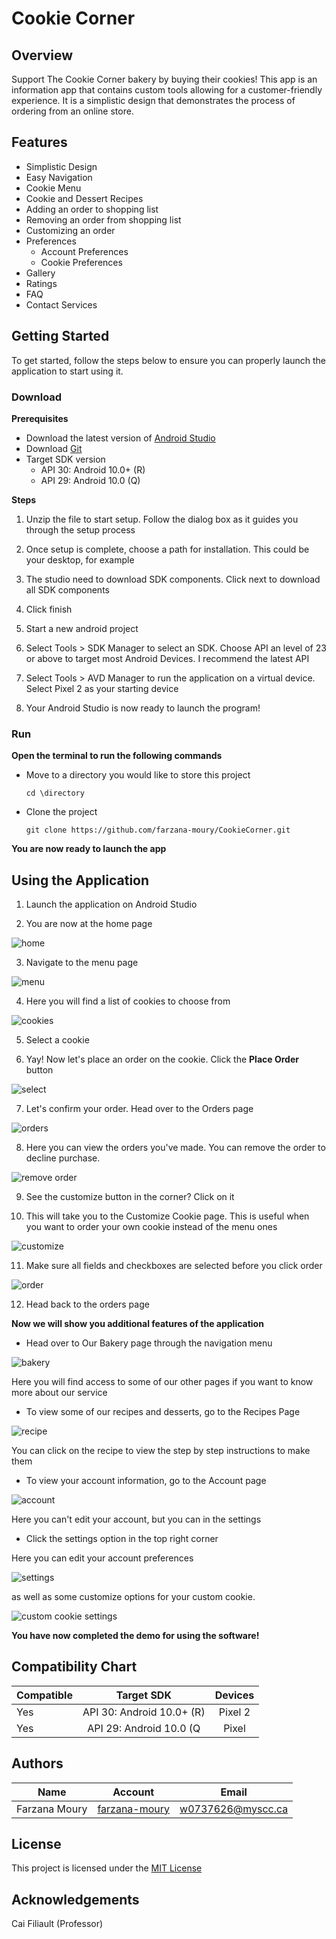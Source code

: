 # Cookie Corner

## Overview
Support The Cookie Corner bakery by buying their cookies! This app is an information app that contains custom tools allowing for a customer-friendly experience. 
It is a simplistic design that demonstrates the process of ordering from an online store.


## Features 
* Simplistic Design
* Easy Navigation
* Cookie Menu
* Cookie and Dessert Recipes
* Adding an order to shopping list
* Removing an order from shopping list
* Customizing an order 
* Preferences
  * Account Preferences
  * Cookie Preferences
* Gallery
* Ratings
* FAQ
* Contact Services

## Getting Started 
To get started, follow the steps below to ensure you can properly launch the application to start using it.

### Download

**Prerequisites**

* Download the latest version of [Android Studio](https://developer.android.com/studio)
* Download [Git](https://git-scm.com/downloads) 
* Target SDK version
  * API 30: Android 10.0+ (R)
  * API 29: Android 10.0 (Q)

**Steps**
1. Unzip the file to start setup. Follow the dialog box as it guides you through the setup process 

2. Once setup is complete, choose a path for installation. This could be your desktop, for example

3. The studio need to download SDK components. Click next to download all SDK components

4. Click finish

5. Start a new android project 

6. Select Tools > SDK Manager to select an SDK. Choose API an level of 23 or above to target most Android Devices. I recommend the latest API

7. Select Tools > AVD Manager to run the application on a virtual device. Select Pixel 2 as your starting device

8. Your Android Studio is now ready to launch the program!

### Run
**Open the terminal to run the following commands**

* Move to a directory you would like to store this project

  `cd \directory`

* Clone the project

  `git clone https://github.com/farzana-moury/CookieCorner.git`

**You are now ready to launch the app**

## Using the Application

1. Launch the application on Android Studio

2. You are now at the home page

![home](https://github.com/farzana-moury/CookieCorner/blob/fragments/home.png)

3. Navigate to the menu page

![menu](https://github.com/farzana-moury/CookieCorner/blob/fragments/menu_menu.png)

4. Here you will find a list of cookies to choose from

![cookies](https://github.com/farzana-moury/CookieCorner/blob/fragments/menu.png)

5. Select a cookie

6. Yay! Now let's place an order on the cookie. Click the **Place Order** button

![select](https://github.com/farzana-moury/CookieCorner/blob/fragments/menu_selection.png)

7. Let's confirm your order. Head over to the Orders page

![orders](https://github.com/farzana-moury/CookieCorner/blob/fragments/menu_orders.png)

8. Here you can view the orders you've made. You can remove the order to decline purchase.

![remove order](https://github.com/farzana-moury/CookieCorner/blob/fragments/orders.png)

9. See the customize button in the corner? Click on it

10. This will take you to the Customize Cookie page. This is useful when you want to order your own cookie instead of the menu ones

![customize](https://github.com/farzana-moury/CookieCorner/blob/fragments/customize_order.png)

11. Make sure all fields and checkboxes are selected before you click order

![order](https://github.com/farzana-moury/CookieCorner/blob/fragments/finish_customizing.png)

12. Head back to the orders page

**Now we will show you additional features of the application**

* Head over to Our Bakery page through the navigation menu

![bakery](https://github.com/farzana-moury/CookieCorner/blob/fragments/our_bakery.png)

Here you will find access to some of our other pages if you want to know more about our service

* To view some of our recipes and desserts, go to the Recipes Page

![recipe](https://github.com/farzana-moury/CookieCorner/blob/fragments/recipe.png)

You can click on the recipe to view the step by step instructions to make them

* To view your account information, go to the Account page

![account](https://github.com/farzana-moury/CookieCorner/blob/fragments/account.png)

Here you can't edit your account, but you can in the settings

* Click the settings option in the top right corner

Here you can edit your account preferences 

![settings](https://github.com/farzana-moury/CookieCorner/blob/fragments/settings.png)

as well as some customize options for your custom cookie.

![custom cookie settings](https://github.com/farzana-moury/CookieCorner/blob/fragments/settings_cookie.png)

**You have now completed the demo for using the software!**

## Compatibility Chart
| **Compatible**      | **Target SDK**            | **Devices**        |
| --------------------|:-------------------------:| :-----------------:|
| Yes                 | API 30: Android 10.0+ (R) |   Pixel 2          |
| Yes                 | API 29: Android 10.0 (Q   |   Pixel            |


## Authors

| **Name**      | **Account**   | **Email**          |
| ------------- |:---------------:| :-----------------:|
| Farzana Moury | [farzana-moury](https://github.com/farzana-moury) | w0737626@myscc.ca  |

## License

This project is licensed under the [MIT License](https://choosealicense.com/licenses/mit/)

## Acknowledgements
Cai Filiault (Professor)





